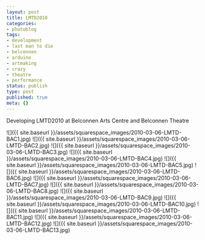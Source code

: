 ```yaml
---
layout: post
title: LMTD2010
categories:
- photoblog
tags:
- development
- last man to die
- belconnen
- arduino
- artmaking
- crazy
- theatre
- performance
status: publish
type: post
published: true
meta: {}
---
```


Developing LMTD2010 at Belconnen Arts Centre and Belconnen Theatre

![]({{ site.baseurl }}/assets/squarespace_images/2010-03-06-LMTD-BAC1.jpg)
![]({{ site.baseurl }}/assets/squarespace_images/2010-03-06-LMTD-BAC2.jpg)
![]({{ site.baseurl }}/assets/squarespace_images/2010-03-06-LMTD-BAC3.jpg)
![]({{ site.baseurl }}/assets/squarespace_images/2010-03-06-LMTD-BAC4.jpg)
![]({{ site.baseurl }}/assets/squarespace_images/2010-03-06-LMTD-BAC5.jpg)
![]({{ site.baseurl }}/assets/squarespace_images/2010-03-06-LMTD-BAC6.jpg)
![]({{ site.baseurl }}/assets/squarespace_images/2010-03-06-LMTD-BAC7.jpg)
![]({{ site.baseurl }}/assets/squarespace_images/2010-03-06-LMTD-BAC8.jpg)
![]({{ site.baseurl }}/assets/squarespace_images/2010-03-06-LMTD-BAC9.jpg)
![]({{ site.baseurl }}/assets/squarespace_images/2010-03-06-LMTD-BAC10.jpg)
![]({{ site.baseurl }}/assets/squarespace_images/2010-03-06-LMTD-BAC11.jpg)
![]({{ site.baseurl }}/assets/squarespace_images/2010-03-06-LMTD-BAC12.jpg)
![]({{ site.baseurl }}/assets/squarespace_images/2010-03-06-LMTD-BAC13.jpg)

